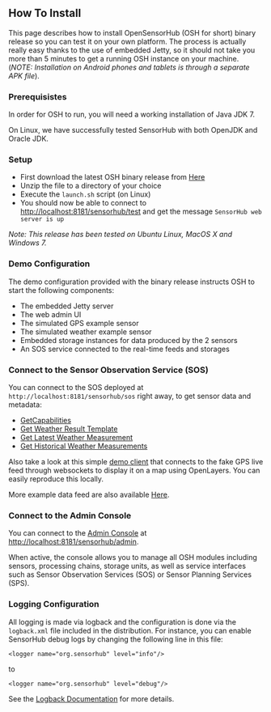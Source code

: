 How To Install
---

This page describes how to install OpenSensorHub (OSH for short) binary release so you can test it on your own platform. The process is actually really easy thanks to the use of embedded Jetty, so it should not take you more than 5 minutes to get a running OSH instance on your machine. (_NOTE: Installation on Android phones and tablets is through a separate APK file_).


### Prerequisistes

In order for OSH to run, you will need a working installation of Java JDK 7.

On Linux, we have successfully tested SensorHub with both OpenJDK and Oracle JDK.


### Setup

  * First download the latest OSH binary release from [Here](https://github.com/opensensorhub/osh-distros/releases)
  * Unzip the file to a directory of your choice
  * Execute the `launch.sh` script (on Linux)
  * You should now be able to connect to <http://localhost:8181/sensorhub/test> and get the message `SensorHub web server is up`
  
*Note: This release has been tested on Ubuntu Linux, MacOS X and Windows 7.*


### Demo Configuration

The demo configuration provided with the binary release instructs OSH to start the following components:

  * The embedded Jetty server
  * The web admin UI
  * The simulated GPS example sensor
  * The simulated weather example sensor
  * Embedded storage instances for data produced by the 2 sensors
  * An SOS service connected to the real-time feeds and storages


### Connect to the Sensor Observation Service (SOS)

You can connect to the SOS deployed at `http://localhost:8181/sensorhub/sos` right away, to get sensor data and metadata:

  * [GetCapabilities](http://localhost:8181/sensorhub/sos?service=SOS&amp;version=2.0&amp;request=GetCapabilities)
  * [Get Weather Result Template](http://localhost:8181/sensorhub/sos?service=SOS&amp;version=2.0&amp;request=GetResultTemplate&amp;offering=urn:mysos:offering03&amp;observedProperty=http://sensorml.com/ont/swe/property/Weather)
  * [Get Latest Weather Measurement](http://localhost:8181/sensorhub/sos?service=SOS&amp;version=2.0&amp;request=GetResult&amp;offering=urn:mysos:offering03&amp;observedProperty=http://sensorml.com/ont/swe/property/Weather&amp;temporalFilter=phenomenonTime,now)
  * [Get Historical Weather Measurements](http://localhost:8181/sensorhub/sos?service=SOS&amp;version=2.0&amp;request=GetResult&amp;offering=urn:mysos:offering03&amp;observedProperty=http://sensorml.com/ont/swe/property/Weather&amp;temporalFilter=phenomenonTime,2015-01-01/now)
  
Also take a look at this simple [demo client](http://sensiasoft.net:8181/osm_client_websockets.html) that connects to the fake GPS live feed through websockets to display it on a map using OpenLayers. You can easily reproduce this locally.

More example data feed are also available [Here](http://sensiasoft.net:8181/demo.html).


### Connect to the Admin Console

You can connect to the [Admin Console](images/webui1.png "OSH Admin Web UI") at <http://localhost:8181/sensorhub/admin>.

When active, the console allows you to manage all OSH modules including sensors, processing chains, storage units, as well as service interfaces such as Sensor Observation Services (SOS) or Sensor Planning Services (SPS).


### Logging Configuration

All logging is made via logback and the configuration is done via the `logback.xml` file included in the distribution.
For instance, you can enable SensorHub debug logs by changing the following line in this file:

    <logger name="org.sensorhub" level="info"/>

to

    <logger name="org.sensorhub" level="debug"/>
    
See the [Logback Documentation](http://logback.qos.ch/manual/configuration.html#syntax) for more details. 

